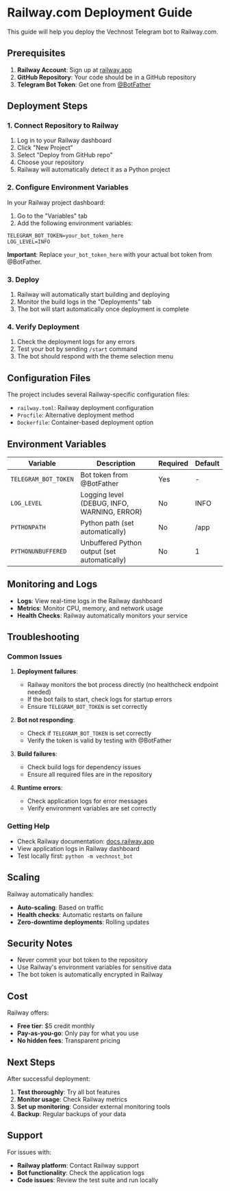 # Railway.com Deployment Guide

This guide will help you deploy the Vechnost Telegram bot to Railway.com.

## Prerequisites

1. **Railway Account**: Sign up at [railway.app](https://railway.app)
2. **GitHub Repository**: Your code should be in a GitHub repository
3. **Telegram Bot Token**: Get one from [@BotFather](https://t.me/BotFather)

## Deployment Steps

### 1. Connect Repository to Railway

1. Log in to your Railway dashboard
2. Click "New Project"
3. Select "Deploy from GitHub repo"
4. Choose your repository
5. Railway will automatically detect it as a Python project

### 2. Configure Environment Variables

In your Railway project dashboard:

1. Go to the "Variables" tab
2. Add the following environment variables:

```
TELEGRAM_BOT_TOKEN=your_bot_token_here
LOG_LEVEL=INFO
```

**Important**: Replace `your_bot_token_here` with your actual bot token from @BotFather.

### 3. Deploy

1. Railway will automatically start building and deploying
2. Monitor the build logs in the "Deployments" tab
3. The bot will start automatically once deployment is complete

### 4. Verify Deployment

1. Check the deployment logs for any errors
2. Test your bot by sending `/start` command
3. The bot should respond with the theme selection menu

## Configuration Files

The project includes several Railway-specific configuration files:

- `railway.toml`: Railway deployment configuration
- `Procfile`: Alternative deployment method
- `Dockerfile`: Container-based deployment option

## Environment Variables

| Variable | Description | Required | Default |
|----------|-------------|----------|---------|
| `TELEGRAM_BOT_TOKEN` | Bot token from @BotFather | Yes | - |
| `LOG_LEVEL` | Logging level (DEBUG, INFO, WARNING, ERROR) | No | INFO |
| `PYTHONPATH` | Python path (set automatically) | No | /app |
| `PYTHONUNBUFFERED` | Unbuffered Python output (set automatically) | No | 1 |

## Monitoring and Logs

- **Logs**: View real-time logs in the Railway dashboard
- **Metrics**: Monitor CPU, memory, and network usage
- **Health Checks**: Railway automatically monitors your service

## Troubleshooting

### Common Issues

1. **Deployment failures**:
   - Railway monitors the bot process directly (no healthcheck endpoint needed)
   - If the bot fails to start, check logs for startup errors
   - Ensure `TELEGRAM_BOT_TOKEN` is set correctly

2. **Bot not responding**:
   - Check if `TELEGRAM_BOT_TOKEN` is set correctly
   - Verify the token is valid by testing with @BotFather

3. **Build failures**:
   - Check build logs for dependency issues
   - Ensure all required files are in the repository

4. **Runtime errors**:
   - Check application logs for error messages
   - Verify environment variables are set correctly

### Getting Help

- Check Railway documentation: [docs.railway.app](https://docs.railway.app)
- View application logs in Railway dashboard
- Test locally first: `python -m vechnost_bot`

## Scaling

Railway automatically handles:
- **Auto-scaling**: Based on traffic
- **Health checks**: Automatic restarts on failure
- **Zero-downtime deployments**: Rolling updates

## Security Notes

- Never commit your bot token to the repository
- Use Railway's environment variables for sensitive data
- The bot token is automatically encrypted in Railway

## Cost

Railway offers:
- **Free tier**: $5 credit monthly
- **Pay-as-you-go**: Only pay for what you use
- **No hidden fees**: Transparent pricing

## Next Steps

After successful deployment:

1. **Test thoroughly**: Try all bot features
2. **Monitor usage**: Check Railway metrics
3. **Set up monitoring**: Consider external monitoring tools
4. **Backup**: Regular backups of your data

## Support

For issues with:
- **Railway platform**: Contact Railway support
- **Bot functionality**: Check the application logs
- **Code issues**: Review the test suite and run locally
